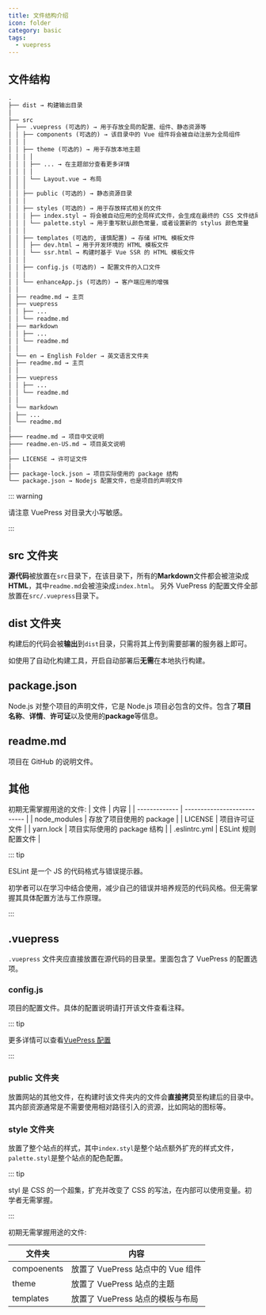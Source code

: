 ```yaml
---
title: 文件结构介绍
icon: folder
category: basic
tags:
  - vuepress
---
```


## 文件结构

```md
.
├── dist → 构建输出目录
│
├── src
│ ├── .vuepress (可选的) → 用于存放全局的配置、组件、静态资源等
│ │ ├── components (可选的) → 该目录中的 Vue 组件将会被自动注册为全局组件
│ │ │
│ │ ├── theme (可选的) → 用于存放本地主题
│ │ │ │
│ │ │ ├── ... → 在主题部分查看更多详情
│ │ │ │
│ │ │ └── Layout.vue → 布局
│ │ │
│ │ ├── public (可选的) → 静态资源目录
│ │ │
│ │ ├── styles (可选的) → 用于存放样式相关的文件
│ │ │ ├── index.styl → 将会被自动应用的全局样式文件，会生成在最终的 CSS 文件结尾，具有比默认样式更高的优先级。
│ │ │ └── palette.styl → 用于重写默认颜色常量，或者设置新的 stylus 颜色常量
│ │ │
│ │ ├── templates (可选的, 谨慎配置) → 存储 HTML 模板文件
│ │ │ ├── dev.html → 用于开发环境的 HTML 模板文件
│ │ │ └── ssr.html → 构建时基于 Vue SSR 的 HTML 模板文件
│ │ │
│ │ ├── config.js (可选的) → 配置文件的入口文件
│ │ │
│ │ └── enhanceApp.js (可选的) → 客户端应用的增强
│ │
│ ├── readme.md → 主页
│ ├── vuepress
│ │ ├── ...
│ │ └── readme.md
│ ├── markdown
│ │ ├── ...
│ │ └── readme.md
│ │
│ └── en → English Folder → 英文语言文件夹
│ ├── readme.md → 主页
│ │
│ ├── vuepress
│ │ ├── ...
│ │ └── readme.md
│ │
│ └── markdown
│ ├── ...
│ └── readme.md
│
├─── readme.md → 项目中文说明
├─── readme.en-US.md → 项目英文说明
│
├── LICENSE → 许可证文件
│
├── package-lock.json → 项目实际使用的 package 结构
└── package.json → Nodejs 配置文件，也是项目的声明文件
```

::: warning

请注意 VuePress 对目录大小写敏感。

:::

## src 文件夹

**源代码**被放置在`src`目录下，在该目录下，所有的**Markdown**文件都会被渲染成**HTML**，其中`readme.md`会被渲染成`index.html`。 另外 VuePress 的配置文件全部放置在`src/.vuepress`目录下。

## dist 文件夹

构建后的代码会被**输出**到`dist`目录，只需将其上传到需要部署的服务器上即可。

如使用了自动化构建工具，开启自动部署后**无需**在本地执行构建。

## package.json

Node.js 对整个项目的声明文件，它是 Node.js 项目必包含的文件。包含了**项目名称**、**详情**、**许可证**以及使用的**package**等信息。

## readme.md

项目在 GitHub 的说明文件。

## 其他

初期无需掌握用途的文件:
| 文件 | 内容 |
| ------------- | --------------------------- |
| node_modules | 存放了项目使用的 package |
| LICENSE | 项目许可证文件 |
| yarn.lock | 项目实际使用的 package 结构 |
| .eslintrc.yml | ESLint 规则配置文件 |

::: tip

ESLint 是一个 JS 的代码格式与错误提示器。

初学者可以在学习中结合使用，减少自己的错误并培养规范的代码风格。但无需掌握其具体配置方法与工作原理。

:::

## .vuepress

`.vuepress` 文件夹应直接放置在源代码的目录里。里面包含了 VuePress 的配置选项。

### config.js

项目的配置文件。具体的配置说明请打开该文件查看注释。

::: tip

更多详情可以查看[VuePress 配置](https://v1.vuepress.vuejs.org/zh/config/)

:::

### public 文件夹

放置网站的其他文件，在构建时该文件夹内的文件会**直接拷贝**至构建后的目录中。其内部资源通常是不需要使用相对路径引入的资源，比如网站的图标等。

### style 文件夹

放置了整个站点的样式，其中`index.styl`是整个站点额外扩充的样式文件，`palette.styl`是整个站点的配色配置。

::: tip

styl 是 CSS 的一个超集，扩充并改变了 CSS 的写法，在内部可以使用变量。初学者无需掌握。

:::

初期无需掌握用途的文件:

| 文件夹      | 内容                              |
| ----------- | --------------------------------- |
| compoenents | 放置了 VuePress 站点中的 Vue 组件 |
| theme       | 放置了 VuePress 站点的主题        |
| templates   | 放置了 VuePress 站点的模板与布局  |
